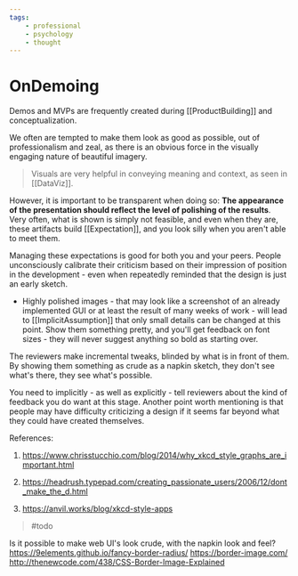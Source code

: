 ```yaml
---
tags:
    - professional
    - psychology
    - thought
---
```


# OnDemoing

Demos and MVPs are frequently created during [[ProductBuilding]] and conceptualization.

We often are tempted to make them look as good as possible, out of professionalism and zeal, as there is an obvious force in the visually engaging nature of beautiful imagery.

> Visuals are very helpful in conveying meaning and context, as seen in [[DataViz]].

However, it is important to be transparent when doing so: **The appearance of the presentation should reflect the level of polishing of the results**. Very often, what is shown is simply not feasible, and even when they are, these artifacts build [[Expectation]], and you look silly when you aren't able to meet them.

Managing these expectations is good for both you and your peers. People unconsciously calibrate their criticism based on their impression of position in the development - even when repeatedly reminded that the design is just an early sketch.

- Highly polished images - that may look like a screenshot of an already implemented GUI or at least the result of many weeks of work - will lead to [[ImplicitAssumption]] that only small details can be changed at this point. Show them something pretty, and you'll get feedback on font sizes - they will never suggest anything so bold as starting over.

The reviewers make incremental tweaks, blinded by what is in front of them. By showing them something as crude as a napkin sketch, they don't see what's there, they see what's possible.

You need to implicitly - as well as explicitly - tell reviewers about the kind of feedback you do want at this stage. Another point worth mentioning is that people may have difficulty criticizing a design if it seems far beyond what they could have created themselves.

References:

1. <https://www.chrisstucchio.com/blog/2014/why_xkcd_style_graphs_are_important.html>

2. <https://headrush.typepad.com/creating_passionate_users/2006/12/dont_make_the_d.html>

3. <https://anvil.works/blog/xkcd-style-apps>

> \#todo

Is it possible to make web UI's look crude, with the napkin  look and feel?
<https://9elements.github.io/fancy-border-radius/>
<https://border-image.com/>
<http://thenewcode.com/438/CSS-Border-Image-Explained>
